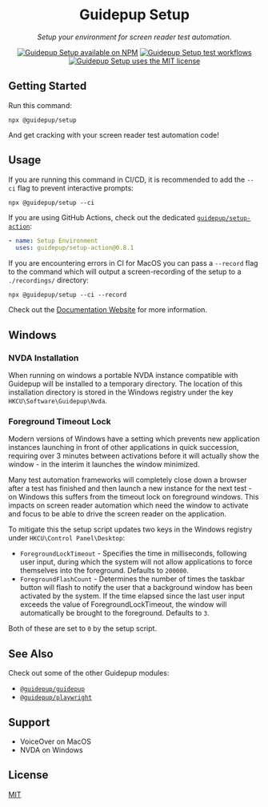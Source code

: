 <h1 align="center">Guidepup Setup</h1>
<p align="center">
  <i>Setup your environment for screen reader test automation.</i>
</p>
<p align="center">
  <a href="https://www.npmjs.com/package/@guidepup/setup"><img alt="Guidepup Setup available on NPM" src="https://img.shields.io/npm/v/@guidepup/setup" /></a>
  <a href="https://github.com/guidepup/setup/actions/workflows/test.yml"><img alt="Guidepup Setup test workflows" src="https://github.com/guidepup/setup/workflows/Test/badge.svg" /></a>
  <a href="https://github.com/guidepup/setup/blob/main/LICENSE"><img alt="Guidepup Setup uses the MIT license" src="https://img.shields.io/github/license/guidepup/setup" /></a>
</p>

## Getting Started

Run this command:

```console
npx @guidepup/setup
```

And get cracking with your screen reader test automation code!

## Usage

If you are running this command in CI/CD, it is recommended to add the `--ci` flag to prevent interactive prompts:

```console
npx @guidepup/setup --ci
```

If you are using GitHub Actions, check out the dedicated [`guidepup/setup-action`](https://github.com/marketplace/actions/guidepup-setup):

```yaml
- name: Setup Environment
  uses: guidepup/setup-action@0.8.1
```

If you are encountering errors in CI for MacOS you can pass a `--record` flag to the command which will output a screen-recording of the setup to a `./recordings/` directory:

```console
npx @guidepup/setup --ci --record
```

Check out the [Documentation Website](https://www.guidepup.dev/docs/guides/environment) for more information.

## Windows

### NVDA Installation

When running on windows a portable NVDA instance compatible with Guidepup will be installed to a temporary directory. The location of this installation directory is stored in the Windows registry under the key `HKCU\Software\Guidepup\Nvda`.

### Foreground Timeout Lock

Modern versions of Windows have a setting which prevents new application instances launching in front of other applications in quick succession, requiring over 3 minutes between activations before it will actually show the window - in the interim it launches the window minimized.

Many test automation frameworks will completely close down a browser after a test has finished and then launch a new instance for the next test - on Windows this suffers from the timeout lock on foreground windows. This impacts on screen reader automation which need the window to activate and focus to be able to drive the screen reader on the application.

To mitigate this the setup script updates two keys in the Windows registry under `HKCU\Control Panel\Desktop`:

- `ForegroundLockTimeout` - Specifies the time in milliseconds, following user input, during which the system will not allow applications to force themselves into the foreground. Defaults to `200000`.
- `ForegroundFlashCount` - Determines the number of times the taskbar button will flash to notify the user that a background window has been activated by the system. If the time elapsed since the last user input exceeds the value of ForegroundLockTimeout, the window will automatically be brought to the foreground. Defaults to `3`.

Both of these are set to `0` by the setup script.

## See Also

Check out some of the other Guidepup modules:

- [`@guidepup/guidepup`](https://github.com/guidepup/guidepup/)
- [`@guidepup/playwright`](https://github.com/guidepup/guidepup-playwright/)

## Support

- VoiceOver on MacOS
- NVDA on Windows

## License

[MIT](https://github.com/guidepup/setup/blob/main/LICENSE)
